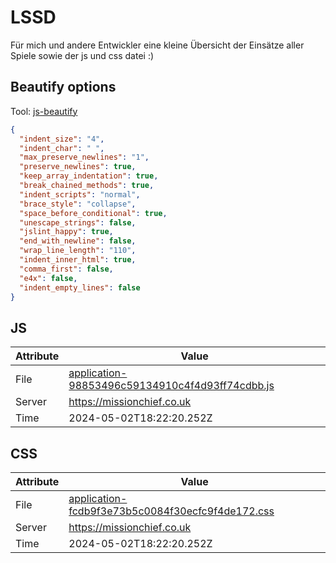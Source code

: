 # LSSD

Für mich und andere Entwickler eine kleine Übersicht der Einsätze aller Spiele sowie der js und css datei :)

<!-- automated -->

## Beautify options

Tool: [js-beautify](https://github.com/beautify-web/js-beautify)

```json
{
  "indent_size": "4",
  "indent_char": " ",
  "max_preserve_newlines": "1",
  "preserve_newlines": true,
  "keep_array_indentation": true,
  "break_chained_methods": true,
  "indent_scripts": "normal",
  "brace_style": "collapse",
  "space_before_conditional": true,
  "unescape_strings": false,
  "jslint_happy": true,
  "end_with_newline": false,
  "wrap_line_length": "110",
  "indent_inner_html": true,
  "comma_first": false,
  "e4x": false,
  "indent_empty_lines": false
}
```

## JS

| Attribute | Value                                                                                                                                |
| --------- | ------------------------------------------------------------------------------------------------------------------------------------ |
| File      | [application-98853496c59134910c4f4d93ff74cdbb.js](https://missionchief.co.uk/assets/application-98853496c59134910c4f4d93ff74cdbb.js) |
| Server    | https://missionchief.co.uk                                                                                                           |
| Time      | 2024-05-02T18:22:20.252Z                                                                                                             |

## CSS

| Attribute | Value                                                                                                                                  |
| --------- | -------------------------------------------------------------------------------------------------------------------------------------- |
| File      | [application-fcdb9f3e73b5c0084f30ecfc9f4de172.css](https://missionchief.co.uk/assets/application-fcdb9f3e73b5c0084f30ecfc9f4de172.css) |
| Server    | https://missionchief.co.uk                                                                                                             |
| Time      | 2024-05-02T18:22:20.252Z                                                                                                               |

<!-- /automated -->
